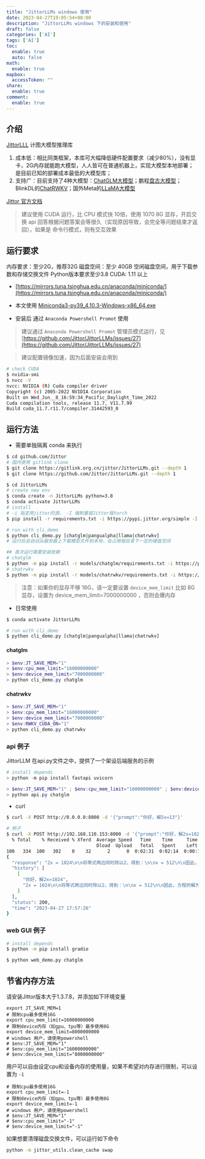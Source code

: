 ```yaml
---
title: "JittorLLMs windows 使用"
date: 2023-04-27T19:05:54+08:00
description: "JittorLLMs windows 下的安装和使用"
draft: false
categories: ['AI']
tags: ['AI']
toc:
  enable: true
  auto: false
math:
  enable: true
mapbox:
  accessToken: ""
share:
  enable: true
comment:
  enable: true
---
```


## 介绍

[JittorLLL](https://github.com/Jittor/JittorLLMs) 计图大模型推理库

1.  成本低：相比同类框架，本库可大幅降低硬件配置要求（减少80%），没有显卡，2G内存就能跑大模型，人人皆可在普通机器上，实现大模型本地部署；是目前已知的部署成本最低的大模型库；
2.  支持广：目前支持了4种大模型：[ChatGLM大模型](https://github.com/THUDM/ChatGLM-6B)；鹏程[盘古大模型](https://openi.org.cn/pangu/)；BlinkDL的[ChatRWKV](https://github.com/BlinkDL/ChatRWKV)；国外Meta的[LLaMA大模型](https://github.com/facebookresearch/llama)

[Jittor 官方文档](https://cg.cs.tsinghua.edu.cn/jittor/assets/docs/index.html)

> 建议使用 CUDA 运行，比 CPU 模式快 10倍，使用 1070 8G 显存，开启交换
> api 回答根据问题答案会等很久（实现原因导致，会完全等问题结束才返回），如果是 命令行模式，则有交互效果

## 运行要求

内存要求：至少2G，推荐32G
磁盘空间：至少 40GB 空闲磁盘空间，用于下载参数和存储交换文件
Python版本要求至少3.8
CUDA: 1.11 以上

- [https://mirrors.tuna.tsinghua.edu.cn/anaconda/miniconda/](https://mirrors.tuna.tsinghua.edu.cn/anaconda/miniconda/)
- 本文使用 [Miniconda3-py39_4.10.3-Windows-x86_64.exe](https://mirrors.tuna.tsinghua.edu.cn/anaconda/miniconda/Miniconda3-py39_4.10.3-Windows-x86_64.exe)

- 安装后 通过 `Anaconda Powershell Promot` 使用

> 建议通过 `Anaconda Powershell Promot` 管理员模式运行，见 [https://github.com/Jittor/JittorLLMs/issues/27](https://github.com/Jittor/JittorLLMs/issues/27)

> 建议配置镜像加速，因为后面安装会用到

```bash
# check CUDA
$ nvidia-smi
$ nvcc -V
nvcc: NVIDIA (R) Cuda compiler driver
Copyright (c) 2005-2022 NVIDIA Corporation
Built on Wed_Jun__8_16:59:34_Pacific_Daylight_Time_2022
Cuda compilation tools, release 11.7, V11.7.99
Build cuda_11.7.r11.7/compiler.31442593_0
```

## 运行方法

- 需要单独隔离 conda 来执行

```bash
$ cd github.com/Jittor
# 国内使用 gitlink clone
$ git clone https://gitlink.org.cn/jittor/JittorLLMs.git --depth 1
$ git clone https://github.com/Jittor/JittorLLMs.git --depth 1

$ cd JittorLLMs
# create new env
$ conda create -n JittorLLMs python=3.8
$ conda activate JittorLLMs
# isntall
# -i 指定用jittor的源， -I 强制重装Jittor版torch
$ pip install -r requirements.txt -i https://pypi.jittor.org/simple -I

# run with cli_demo
$ python cli_demo.py [chatglm|pangualpha|llama|chatrwkv]
# 运行后会自动从服务器上下载模型文件到本地，会占用根目录下一定的硬盘空间

## 首次运行需要安装依赖
# chatglm
$ python -m pip install -r models/chatglm/requirements.txt -i https://pypi.jittor.org/simple
# chatrwkv
$ python -m pip install -r models/chatrwkv/requirements.txt -i https://pypi.jittor.org/simple
```

> 注意：如果你的显存不够 16G，请一定要设置 `device_mem_limit`
> 比如 8G 显存，设置为 device_mem_limit=7000000000 ，否则会爆内存

- 日常使用

```bash
$ conda activate JittorLLMs

# run with cli_demo
$ python cli_demo.py [chatglm|pangualpha|llama|chatrwkv]
```

#### chatglm

```ps1
> $env:JT_SAVE_MEM="1"
> $env:cpu_mem_limit="16000000000"
> $env:device_mem_limit="7000000000"
> python cli_demo.py chatglm
```

#### chatrwkv

```ps1
> $env:JT_SAVE_MEM="1"
> $env:cpu_mem_limit="16000000000"
> $env:device_mem_limit="7000000000"
> $env:RWKV_CUDA_ON="1"
> python cli_demo.py chatrwkv
```

### api 例子

JittorLLM 在api.py文件之中，提供了一个架设后端服务的示例

```ps1
# install depends
> python -m pip install fastapi uvicorn

> $env:JT_SAVE_MEM="1" ; $env:cpu_mem_limit="16000000000" ; $env:device_mem_limit="7000000000"
> python api.py chatglm
```

- curl

```bash
$ curl -X POST http://0.0.0.0:8000 -d '{"prompt":"你好，解5x=13"}'

# 例子
$ curl -X POST http://192.168.110.153:8000 -d '{"prompt":"你好，解2x=1024"}'
  % Total    % Received % Xferd  Average Speed   Time    Time     Time  Current
                                 Dload  Upload   Total   Spent    Left  Speed
100   334  100   302    0    32      2      0  0:02:31  0:02:14  0:00:17    76
{
  "response": "2x = 1024\n\n将等式两边同时除以2，得到：\n\nx = 512\n\n因此，方程的解为 x = 512。",
  "history": [
    [
      "你好，解2x=1024",
      "2x = 1024\n\n将等式两边同时除以2，得到：\n\nx = 512\n\n因此，方程的解为 x = 512。"
    ]
  ],
  "status": 200,
  "time": "2023-04-27 17:57:26"
}
```

### web GUI 例子

```bash
# install depends
$ python -m pip install gradio

$ python web_demo.py chatglm
```

## 节省内存方法

请安装Jittor版本大于1.3.7.8，并添加如下环境变量

```
export JT_SAVE_MEM=1
# 限制cpu最多使用16G
export cpu_mem_limit=16000000000
# 限制device内存（如gpu、tpu等）最多使用8G
export device_mem_limit=8000000000
# windows 用户，请使用powershell
# $env:JT_SAVE_MEM="1"
# $env:cpu_mem_limit="16000000000"
# $env:device_mem_limit="8000000000"
```

用户可以自由设定cpu和设备内存的使用量，如果不希望对内存进行限制，可以设置为 `-1`

```
# 限制cpu最多使用16G
export cpu_mem_limit=-1
# 限制device内存（如gpu、tpu等）最多使用8G
export device_mem_limit=-1
# windows 用户，请使用powershell
# $env:JT_SAVE_MEM="1"
# $env:cpu_mem_limit="-1"
# $env:device_mem_limit="-1"
```

如果想要清理磁盘交换文件，可以运行如下命令

```bash
python -m jittor_utils.clean_cache swap
```